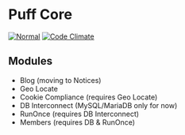 # Puff Core

[![Normal](https://github.com/eustasy/puff-core/actions/workflows/normal.yml/badge.svg)](https://github.com/eustasy/puff-core/actions/workflows/normal.yml)
[![Code Climate](https://codeclimate.com/github/eustasy/puff-core/badges/gpa.svg)](https://codeclimate.com/github/eustasy/puff-core)

## Modules
- Blog (moving to Notices)
- Geo Locate
- Cookie Compliance (requires Geo Locate)
- DB Interconnect (MySQL/MariaDB only for now)
- RunOnce (requires DB Interconnect)
- Members (requires DB & RunOnce)
